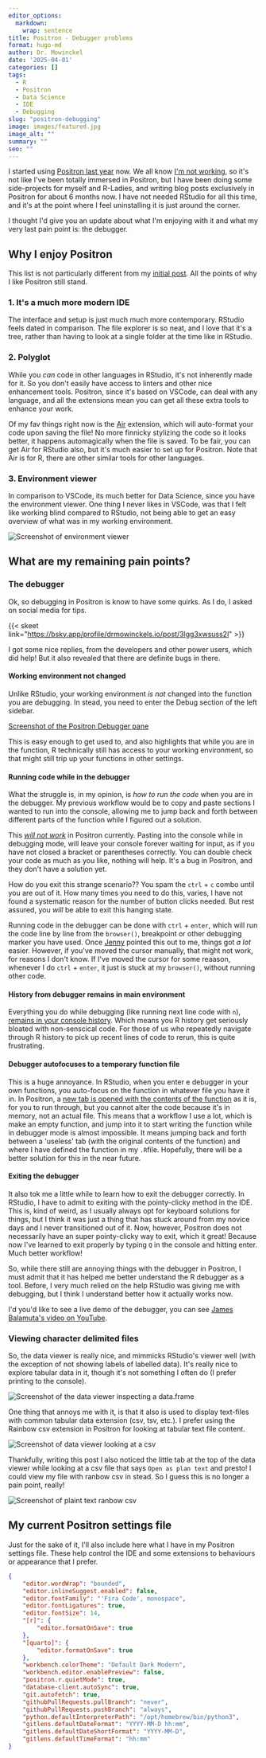```yaml
---
editor_options: 
  markdown: 
    wrap: sentence
title: Positron - Debugger problems
format: hugo-md
author: Dr. Mowinckel
date: '2025-04-01'
categories: []
tags:
  - R
  - Positron
  - Data Science
  - IDE
  - Debugging
slug: "positron-debugging"
image: images/featured.jpg
image_alt: ""
summary: ""
seo: ""
---
```



I started using [Positron last year](/blog/2024/positron) now.
We all know [I'm not working](/blog/2025/longcovid), so it's not like I've been totally immersed in Positron, but I have been doing some side-projects for myself and R-Ladies, and writing blog posts exclusively in Positron for about 6 months now.
I have not needed RStudio for all this time, and it's at the point where I feel uninstalling it is just around the corner.

I thought I'd give you an update about what I'm enjoying with it and what my very last pain point is: the debugger.

## Why I enjoy Positron

This list is not particularly different from my [initial post](/blog/2024/positron). 
All the points of why I like Positron still stand.

### 1. It's a much more modern IDE

The interface and setup is just much much more contemporary.
RStudio feels dated in comparison.
The file explorer is so neat, and I love that it's a tree, rather than having to look at a single folder at the time like in RStudio.

### 2. Polyglot

While you _can_ code in other languages in RStudio, it's not inherently made for it.
So you don't easily have access to linters and other nice enhancement tools.
Positron, since it's based on VSCode, can deal with any language, and all the extensions mean you can get all these extra tools to enhance your work.

Of my fav things right now is the [Air](https://www.tidyverse.org/blog/2025/02/air/) extension, which will auto-format your code upon saving the file!
No more finnicky stylizing the code so it looks better, it happens automagically when the file is saved.
To be fair, you can get Air for RStudio also, but it's much easier to set up for Positron.
Note that Air is for R, there are other similar tools for other languages.

### 3. Environment viewer

In comparison to VSCode, its much better for Data Science, since you have the environment viewer.
One thing I never likes in VSCode, was that I felt like working blind compared to RStudio, not being able to get an easy overview of what was in my working environment.

![Screenshot of environment viewer]()

## What are my remaining pain points?

### The debugger

Ok, so debugging in Positron is know to have some quirks.
As I do, I asked on social media for tips.

{{< skeet link="https://bsky.app/profile/drmowinckels.io/post/3lgg3xwsuss2l" >}}

I got some nice replies, from the developers and other power users, which did help!
But it also revealed that there are definite bugs in there.

#### Working environment not changed
Unlike RStudio, your working environment _is not_ changed into the function you are debugging. 
In stead, you need to enter the Debug section of the left sidebar.

[Screenshot of the Positron Debugger pane]()

This is easy enough to get used to, and also highlights that while you are in the function, R technically still has access to your working environment, so that might still trip up your functions in other settings. 

#### Running code while in the debugger
What the struggle is, in my opinion, is _how to run the code_ when you are in the debugger.
My previous workflow would be to copy and paste sections I wanted to run into the console, allowing me to jump back and forth between different parts of the function while I figured out a solution.

This [_will not work_](https://github.com/posit-dev/positron/issues/5928) in Positron currently.
Pasting into the console while in debugging mode, will leave your console forever waiting for input, as if you have not closed a bracket or parentheses correctly.
You can double check your code as much as you like, nothing will help.
It's a bug in Positron, and they don't have a solution yet.

How do you exit this strange scenario??
You spam the `ctrl` + `c` combo until you are out of it.
How many times you need to do this, varies, I have not found a systematic reason for the number of button clicks needed.
But rest assured, you _will_ be able to exit this hanging state.

Running code in the debugger can be done with `ctrl` + `enter`, which will run the code line by line from the `browser()`, breakpoint or other debugging marker you have used.
Once [Jenny](https://bsky.app/profile/jennybryan.bsky.social/post/3lggu2abc3s2y) pointed this out to me, things got _a lot_ easier.
However, if you've moved the cursor manually, that might not work, for reasons I don't know.
If I've moved the cursor for some reaason, whenever I do `ctrl` + `enter`, it just is stuck at my `browser()`, without running other code. 

#### History from debugger remains in main environment
Everything you do while debugging (like running next line code with `n`), [remains in your console history](https://github.com/posit-dev/positron/issues/4478).
Which means you R history get seriously bloated with non-senscical code.
For those of us who repeatedly navigate through R history to pick up recent lines of code to rerun, this is quite frustrating.

#### Debugger autofocuses to a temporary function file
This is a huge annoyance.
In RStudio, when you enter e debugger in your own functions, you auto-focus on the function in whatever file you have it in.
In Positron, a [new tab is opened with the contents of the function](https://github.com/posit-dev/positron/issues/3151) as it is, for you to run through, but you cannot alter the code because it's in memory, not an actual file.
This means that a workflow I use a lot, which is make an empty function, and jump into it to start writing the function while in debugger mode is almost impossible.
It means jumping back and forth between a 'useless' tab (with the original contents of the function) and where I have defined the function in my `.R`file.
Hopefully, there will be a better solution for this in the near future.


#### Exiting the debugger
It also tok me a little while to learn how to exit the debugger correctly.
In RStudio, I have to admit to exiting with the pointy-clicky method in the IDE.
This is, kind of weird, as I usually always opt for keyboard solutions for things, but I think it was just a thing that has stuck around from my novice days and I never transitioned out of it.
Now, however, Positron does not necessarily have an super pointy-clicky way to exit, which it great!
Because now I've learned to exit properly by typing `Q` in the console and hitting enter.
Much better workflow!

So, while there still are annoying things with the debugger in Positron, I must admit that it has helped me better understand the R debugger as a tool.
Before, I very much relied on the help RStudio was giving me with debugging, but I think I understand better how it actually works now.

I'd you'd like to see a live demo of the debugger, you can see [James Balamuta's video on YouTube](https://www.youtube.com/watch?v=p_4ZS-nnQ2Q).

### Viewing character delimited files

So, the data viewer is really nice, and mimmicks RStudio's viewer well (with the exception of not showing labels of labelled data).
It's really nice to explore tabular data in it, though it's not something I often do (I prefer printing to the console).

![Screenshot of the data viewer inspecting a data.frame](img/viewer_dt.png)

One thing that annoys me with it, is that it also is used to display text-files with common tabular data extension (csv, tsv, etc.).
I prefer using the Rainbow csv extension in Positron for looking at tabular text file content.

![Screenshot of data viewer looking at a csv](img/viewer_csv.png)


Thankfully, writing this post I also noticed the little tab at the top of the data viewer while looking at a csv file that says `Open as plan text` and presto!
I could view my file with ranbow csv in stead.
So I guess this is no longer a pain point, really!

![Screenshot of plaint text ranbow csv](img/rainbow_csv.png)

## My current Positron settings file

Just for the sake of it, I'll also include here what I have in my Positron settings file.
These help control the IDE and some extensions to behaviours or appearance that I prefer.

```json
{
    "editor.wordWrap": "bounded",
    "editor.inlineSuggest.enabled": false,
    "editor.fontFamily": "'Fira Code', monospace",
    "editor.fontLigatures": true,
    "editor.fontSize": 14,
    "[r]": {
        "editor.formatOnSave": true
    },
    "[quarto]": {
        "editor.formatOnSave": true
    },
    "workbench.colorTheme": "Default Dark Modern",
    "workbench.editor.enablePreview": false,
    "positron.r.quietMode": true,
    "database-client.autoSync": true,
    "git.autofetch": true,
    "githubPullRequests.pullBranch": "never",
    "githubPullRequests.pushBranch": "always",
    "python.defaultInterpreterPath": "/opt/homebrew/bin/python3",
    "gitlens.defaultDateFormat": "YYYY-MM-D hh:mm",
    "gitlens.defaultDateShortFormat": "YYYY-MM-D",
    "gitlens.defaultTimeFormat": "hh:mm"
}
```
